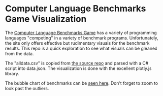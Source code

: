 # Computer Language Benchmarks Game Visualization

The [Computer Language Benchmarks Game](https://benchmarksgame-team.pages.debian.net/benchmarksgame/) has a variety of programming languages "competing" in a variety of benchmark programs. Unfortunately, the site only offers effective but rudimentary visuals for the benchmark results. This repo is a quick exploration to see what visuals can be gleaned from the data.

The "alldata.csv" is copied from [the source repo](https://salsa.debian.org/benchmarksgame-team/benchmarksgame/-/tree/master/public/data) and parsed with a C# script into data.json. The visualization is done with the excellent plotly.js library.

The bubble chart of benchmarks can be [seen here](https://ajdust.github.io/benchmarksgamevis). Don't forget to zoom to look past the outliers.